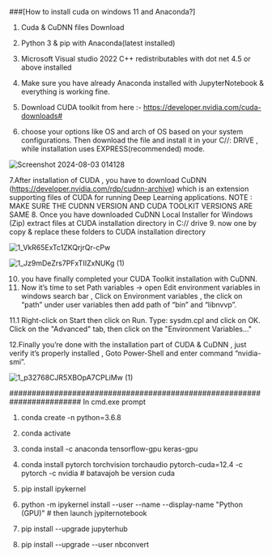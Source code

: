 ###[How to install cuda on windows 11 and Anaconda?] 

1. Cuda & CuDNN files Download

2. Python 3 & pip with Anaconda(latest installed)

3. Microsoft Visual studio 2022 C++ redistributables with dot net 4.5 or above installed
4. Make sure you have already Anaconda installed with JupyterNotebook & everything is working fine.

5. Download CUDA toolkit from here :- https://developer.nvidia.com/cuda-downloads#

6. choose your options like OS and arch of OS based on your system configurations. Then download the file and install it in your C//: DRIVE , while installation uses EXPRESS(recommended) mode.

![Screenshot 2024-08-03 014128](https://github.com/user-attachments/assets/33717b2f-5b11-4c22-bd14-274a9eaab141)


7.After installation of CUDA , you have to download CuDNN (https://developer.nvidia.com/rdp/cudnn-archive) which is an extension supporting files of CUDA for running Deep Learning applications.
NOTE : MAKE SURE THE CUDNN VERSION AND CUDA TOOLKIT VERSIONS ARE SAME
8. Once you have downloaded CuDNN Local Installer for Windows (Zip) extract files at CUDA installation directory in C:// drive
9. now one by copy & replace these folders to CUDA installation directory

![1_VkR65ExTc1ZKQrjrQr-cPw](https://github.com/user-attachments/assets/af1088b2-8daf-4fcc-a45e-88e0bbaba196)

![1_Jz9mDeZrs7PFxTIIZxNUKg (1)](https://github.com/user-attachments/assets/30134d63-8035-4242-9d2a-8a2937d69122)

10. you have finally completed your CUDA Toolkit installation with CuDNN.
11. Now it’s time to set Path variables → open Edit environment variables in windows search bar , Click on Environment variables , the click on “path” under user variables then add path of “bin” and “libnvvp”.

11.1 Right-click on Start then click on Run.
Type: sysdm.cpl and click on OK.
Click on the "Advanced" tab, then click on the "Environment Variables..."
    
12.Finally you’re done with the installation part of CUDA & CuDNN , just verify it’s properly installed , Goto Power-Shell and enter command “nvidia-smi”.

![1_p32768CJR5XBOpA7CPLiMw (1)](https://github.com/user-attachments/assets/eec5eeed-d273-4ceb-b830-1fa5ad485ee1)


######################################################################## In cmd.exe prompt
1. conda create -n <myenv> python=3.6.8
2. conda activate <myenv>
3. conda install -c anaconda tensorflow-gpu keras-gpu
4. conda install pytorch torchvision torchaudio pytorch-cuda=12.4 -c pytorch -c nvidia   # batavajoh be version cuda 
5. pip install ipykernel

6. python -m ipykernel install --user --name <myenv> --display-name "Python (GPU)"    # then launch jypiternotebook
7. pip install --upgrade jupyterhub
8. pip install --upgrade --user nbconvert
